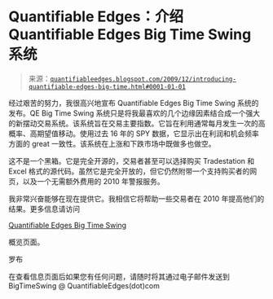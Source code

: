 <!--yml

类别：未分类

日期：2024-05-18 13:07:57

-->

# Quantifiable Edges：介绍 Quantifiable Edges Big Time Swing 系统

> 来源：[`quantifiableedges.blogspot.com/2009/12/introducing-quantifiable-edges-big-time.html#0001-01-01`](http://quantifiableedges.blogspot.com/2009/12/introducing-quantifiable-edges-big-time.html#0001-01-01)

经过艰苦的努力，我很高兴地宣布 Quantifiable Edges Big Time Swing 系统的发布。QE Big Time Swing 系统只是将我最喜欢的几个边缘因素结合成一个强大的新摆动交易系统。该系统旨在交易主要指数。它旨在利用通常每月发生一次的高概率、高期望值移动。使用过去 16 年的 SPY 数据，它显示出在利润和机会频率方面的 great 一致性。该系统在上涨和下跌市场中既做多也做空。

这不是一个黑箱。它是完全开源的，交易者甚至可以选择购买 Tradestation 和 Excel 格式的源代码。虽然它是完全开放的，但它仍然附带一个支持购买者的网页，以及一个无需额外费用的 2010 年警报服务。

我非常兴奋能够在现在提供它。我相信它将帮助一些交易者在 2010 年提高他们的结果。更多信息请访问

[Quantifiable Edges Big Time Swing](http://www.quantifiableedges.com/btsoverview)

概览页面。

罗布

在查看信息页面后如果您有任何问题，请随时将其通过电子邮件发送到 BigTimeSwing @ QuantifiableEdges(dot)com
